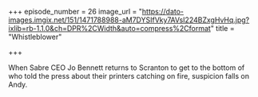 +++
episode_number = 26
image_url = "https://dato-images.imgix.net/151/1471788988-aM7DYSIfVky7AVsI224BZxgHvHq.jpg?ixlib=rb-1.1.0&ch=DPR%2CWidth&auto=compress%2Cformat"
title = "Whistleblower"

+++

When Sabre CEO Jo Bennett returns to Scranton to get to the bottom of who told the press about their printers catching on fire, suspicion falls on Andy.